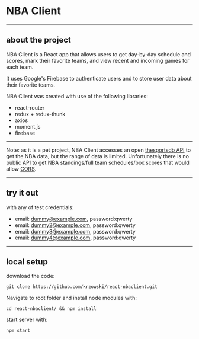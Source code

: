 # NBA Client 

----
## about the project
NBA Client is a React app that allows users to get day-by-day schedule and scores, mark their favorite teams, and view recent and incoming games for each team. 

It uses Google's Firebase to authenticate users and to store user data about their favorite teams.

NBA Client was created with use of the following libraries: 

* react-router
* redux + redux-thunk
* axios
* moment.js
* firebase


---
Note: as it is a pet project, NBA Client accesses an open [thesportsdb API](https://www.thesportsdb.com/) to get the NBA data, but the range of data is limited. 
Unfortunately there is no public API to get NBA standings/full team schedules/box scores that would allow [CORS](https://developer.mozilla.org/en-US/docs/Web/HTTP/CORS). 


---

## try it out
with any of test credentials:

* email: dummy@example.com, password:qwerty
* email: dummy2@example.com, password:qwerty
* email: dummy3@example.com, password:qwerty
* email: dummy4@example.com, password:qwerty

----
## local setup

download the code:

    git clone https://github.com/krzowski/react-nbaclient.git

Navigate to root folder and install node modules with:

    cd react-nbaclient/ && npm install

start server with:

    npm start
